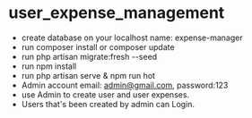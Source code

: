 # user_expense_management

- create database on your localhost name: expense-manager
- run composer install or composer update
- run php artisan migrate:fresh --seed
- run npm install
- run php artisan serve & npm run hot
- Admin account email: admin@gmail.com, password:123
- use Admin to create user and user expenses.
- Users that's been created by admin can Login.
